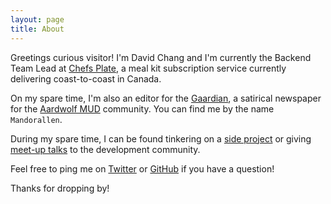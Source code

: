 ```yaml
---
layout: page
title: About
---
```


Greetings curious visitor! I'm David Chang and I'm currently the Backend Team Lead at <a href="https://chefsplate.com" target="_blank">Chefs Plate</a>, a meal kit subscription service currently delivering coast-to-coast in Canada.   

On my spare time, I'm also an editor for the [Gaardian](http://www.gaardian.com), a satirical newspaper for the [Aardwolf MUD](http://www.aardwolf.com) community. You can find me by the name `Mandorallen`.

During my spare time, I can be found tinkering on a [side project](/projects) or giving [meet-up talks](https://speakerdeck.com/davidchchang) to the development community.

Feel free to ping me on [Twitter](https://twitter.com/davidchchang) or [GitHub](https://github.com/davidchchang) if you have a question! 

Thanks for dropping by!
